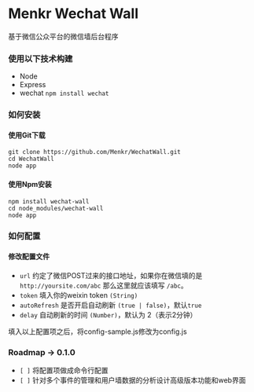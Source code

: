 # Menkr Wechat Wall

基于微信公众平台的微信墙后台程序

### 使用以下技术构建

- Node
- Express 
- wechat `npm install wechat`

### 如何安装

#### 使用Git下载

````
git clone https://github.com/Menkr/WechatWall.git
cd WechatWall
node app
````

#### 使用Npm安装

````
npm install wechat-wall
cd node_modules/wechat-wall
node app
````

### 如何配置

#### 修改配置文件

- `url` 约定了微信POST过来的接口地址，如果你在微信填的是 `http://yoursite.com/abc` 那么这里就应该填写 `/abc`。
- `token` 填入你的weixin token `(String)`
- `autoRefresh` 是否开启自动刷新 `(true | false)`，默认`true`
- `delay` 自动刷新的时间 `(Number)`，默认为 2（表示2分钟）

填入以上配置项之后，将config-sample.js修改为config.js

### Roadmap -> 0.1.0

- `[ ]` 将配置项做成命令行配置
- `[ ]` 针对多个事件的管理和用户墙数据的分析设计高级版本功能和web界面